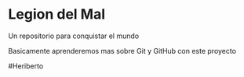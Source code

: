 # Legion del Mal
Un repositorio para conquistar el mundo

Basicamente aprenderemos mas sobre Git y GitHub con este proyecto


#Heriberto